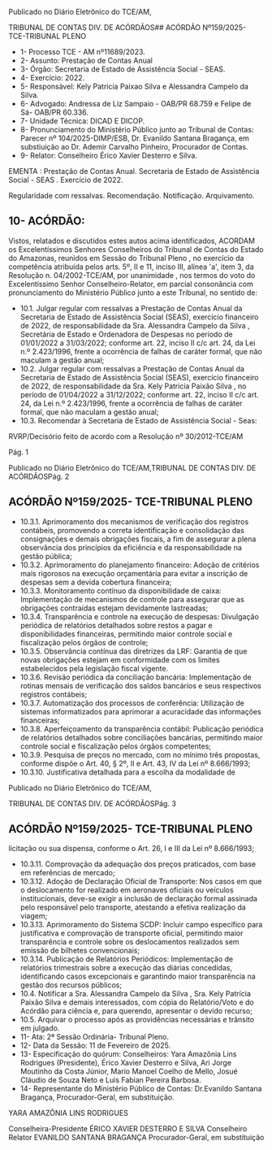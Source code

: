 Publicado  no  Diário  Eletrônico do TCE/AM,

TRIBUNAL DE CONTAS DIV. DE ACÓRDÃOS## ACÓRDÃO Nº159/2025- TCE-TRIBUNAL PLENO

- 1- Processo TCE - AM nº11689/2023.
- 2- Assunto: Prestação de Contas Anual
- 3- Órgão: Secretaria de Estado de Assistência Social - SEAS.
- 4- Exercício: 2022.
- 5- Responsável: Kely Patricia Paixao Silva e Alessandra Campelo da Silva.
- 6- Advogado: Andressa  de  Liz  Sampaio  -  OAB/PR  68.759  e  Felipe  de  Sá-  OAB/PR 60.336.
- 7- Unidade Técnica: DICAD E DICOP.
- 8- Pronunciamento  do  Ministério  Público  junto  ao  Tribunal  de  Contas: Parecer  nº 104/2025-DIMP/ESB, Dr. Evanildo Santana Bragança, em substiuição ao Dr. Ademir Carvalho Pinheiro, Procurador de Contas.
- 9- Relator: Conselheiro Érico Xavier Desterro e Silva.

EMENTA :  Prestação  de  Contas  Anual.  Secretaria de Estado de Assistência Social - SEAS . Exercício de 2022.

Regularidade com ressalvas. Recomendação. Notificação. Arquivamento.

## 10-  ACÓRDÃO:

Vistos, relatados e discutidos estes autos acima identificados, ACORDAM os Excelentíssimos Senhores Conselheiros do Tribunal de Contas do Estado do Amazonas, reunidos em Sessão do Tribunal Pleno , no exercício da competência atribuída pelos arts. 5º, II e  11,  inciso  III, alínea  'a', item  3,  da  Resolução  n.  04/2002-TCE/AM, por unanimidade , nos  termos  do  voto  do  Excelentíssimo  Senhor  Conselheiro-Relator, em parcial consonância com pronunciamento do Ministério Público junto a este Tribunal, no sentido de:

- 10.1. Julgar  regular  com  ressalvas a  Prestação  de  Contas  Anual  da Secretaria de Estado de Assistência Social (SEAS), exercício financeiro de 2022, de responsabilidade da Sra. Alessandra Campelo da Silva , Secretária  de  Estado  e  Ordenadora  de  Despesas  no  período  de 01/01/2022 a 31/03/2022; conforme art. 22, inciso II c/c art. 24, da Lei n.º 2.423/1996, frente a ocorrência de falhas de caráter formal, que não maculam a gestão anual;
- 10.2. Julgar  regular  com  ressalvas a  Prestação  de  Contas  Anual  da Secretaria de Estado de Assistência Social (SEAS), exercício financeiro de 2022, de responsabilidade da Sra. Kely Patricia Paixão Silva ,  no período de 01/04/2022 a 31/12/2022; conforme art. 22, inciso II c/c art. 24,  da  Lei  n.º  2.423/1996,  frente  a  ocorrência  de  falhas  de  caráter formal, que não maculam a gestão anual;
- 10.3. Recomendar à Secretaria de Estado de Assistência Social - Seas:

RVRP/Decisório feito de acordo com a Resolução nº 30/2012-TCE/AM

Pág. 1

Publicado  no  Diário  Eletrônico do TCE/AM,TRIBUNAL DE CONTAS DIV. DE ACÓRDÃOSPág. 2

## ACÓRDÃO Nº159/2025- TCE-TRIBUNAL PLENO

- 10.3.1. Aprimoramento dos mecanismos de verificação dos registros  contábeis,  promovendo a correta identificação e consolidação das consignações e demais obrigações fiscais, a fim de  assegurar  a  plena  observância  dos princípios  da  eficiência  e  da  responsabilidade  na  gestão pública;
- 10.3.2. Aprimoramento  do  planejamento  financeiro:  Adoção  de critérios  mais  rigorosos  na  execução  orçamentária  para evitar  a  inscrição  de  despesas  sem  a  devida  cobertura financeira;
- 10.3.3. Monitoramento contínuo da disponibilidade de caixa: Implementação de mecanismos de controle para assegurar que as obrigações contraídas estejam devidamente lastreadas;
- 10.3.4. Transparência e controle na execução de despesas: Divulgação periódica de relatórios detalhados sobre restos a  pagar  e  disponibilidades  financeiras,  permitindo  maior controle social e fiscalização pelos órgãos de controle;
- 10.3.5. Observância contínua das diretrizes da LRF: Garantia de que  novas  obrigações  estejam  em  conformidade  com  os limites estabelecidos pela legislação fiscal vigente.
- 10.3.6. Revisão periódica da conciliação bancária: Implementação de rotinas mensais de verificação dos saldos bancários e seus respectivos registros contábeis;
- 10.3.7. Automatização  dos  processos  de  conferência:  Utilização de sistemas informatizados para aprimorar a acuracidade das informações financeiras;
- 10.3.8. Aperfeiçoamento  da  transparência  contábil:  Publicação periódica de relatórios detalhados sobre conciliações bancárias,  permitindo  maior  controle  social  e  fiscalização pelos órgãos competentes;
- 10.3.9. Pesquisa  de  preços  no  mercado,  com  no  mínimo  três propostas, conforme dispõe o Art. 40, § 2º, II e Art. 43, IV da Lei nº 8.666/1993;
- 10.3.10. Justificativa detalhada para a escolha da modalidade de

Publicado  no  Diário  Eletrônico do TCE/AM,

TRIBUNAL DE CONTAS DIV. DE ACÓRDÃOSPág. 3

## ACÓRDÃO Nº159/2025- TCE-TRIBUNAL PLENO

licitação ou sua dispensa, conforme o Art. 26, I e III da Lei nº 8.666/1993;

- 10.3.11. Comprovação da adequação dos preços praticados, com base em referências de mercado;
- 10.3.12. Adoção de Declaração Oficial de Transporte: Nos casos em  que  o  deslocamento  for  realizado  em  aeronaves oficiais ou veículos institucionais, deve-se exigir a inclusão de  declaração  formal  assinada  pelo  responsável  pelo transporte, atestando a efetiva realização da viagem;
- 10.3.13. Aprimoramento do Sistema SCDP: Incluir campo específico  para  justificativa  e  comprovação  de  transporte oficial, permitindo maior transparência e controle sobre os deslocamentos realizados sem emissão de bilhetes convencionais;
- 10.3.14. Publicação de Relatórios Periódicos: Implementação de relatórios trimestrais sobre a execução das diárias concedidas, identificando casos excepcionais e garantindo maior transparência na gestão dos recursos públicos;
- 10.4. Notificar a  Sra. Alessandra  Campelo da Silva ,  Sra. Kely  Patrícia Paixão Silva e demais interessados, com cópia do Relatório/Voto e do Acórdão para ciência e, para querendo, apresentar o devido recurso;
- 10.5. Arquivar o processo após as providências necessárias e trânsito em julgado.
- 11-  Ata: 2ª Sessão Ordinária- Tribunal Pleno.
- 12-  Data da Sessão: 11 de Fevereiro de 2025.
- 13-  Especificação do quórum: Conselheiros: Yara Amazônia Lins Rodrigues (Presidente), Érico Xavier Desterro e Silva, Ari Jorge Moutinho da Costa Júnior, Mario Manoel Coelho de Mello, Josué Cláudio de Souza Neto e Luis Fabian Pereira Barbosa.
- 14-  Representante do Ministério Público de Contas: Dr.Evanildo Santana Bragança, Procurador-Geral, em substituição.

YARA AMAZÔNIA LINS RODRIGUES

Conselheira-Presidente ÉRICO XAVIER DESTERRO E SILVA Conselheiro Relator EVANILDO SANTANA BRAGANÇA Procurador-Geral, em substituição
